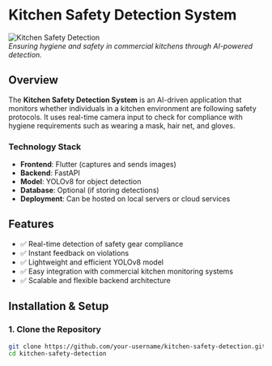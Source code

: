 # Kitchen Safety Detection System

![Kitchen Safety Detection](https://via.placeholder.com/800x400)  
*Ensuring hygiene and safety in commercial kitchens through AI-powered detection.*

## Overview
The **Kitchen Safety Detection System** is an AI-driven application that monitors whether individuals in a kitchen environment are following safety protocols. It uses real-time camera input to check for compliance with hygiene requirements such as wearing a mask, hair net, and gloves.

### Technology Stack
- **Frontend**: Flutter (captures and sends images)
- **Backend**: FastAPI
- **Model**: YOLOv8 for object detection
- **Database**: Optional (if storing detections)
- **Deployment**: Can be hosted on local servers or cloud services

## Features
- ✅ Real-time detection of safety gear compliance  
- ✅ Instant feedback on violations  
- ✅ Lightweight and efficient YOLOv8 model  
- ✅ Easy integration with commercial kitchen monitoring systems  
- ✅ Scalable and flexible backend architecture  

## Installation & Setup

### 1. Clone the Repository
```sh
git clone https://github.com/your-username/kitchen-safety-detection.git
cd kitchen-safety-detection
